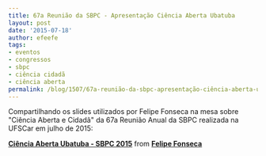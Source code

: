 ```yaml
---
title: 67a Reunião da SBPC - Apresentação Ciência Aberta Ubatuba
layout: post
date: '2015-07-18'
author: efeefe
tags:
- eventos
- congressos
- sbpc
- ciência cidadã
- ciência aberta
permalink: /blog/1507/67a-reunião-da-sbpc-apresentação-ciência-aberta-ubatuba/
---
```


Compartilhando os slides utilizados por Felipe Fonseca na mesa sobre "Ciência Aberta e Cidadã" da 67a Reunião Anual da SBPC realizada na UFSCar em julho de 2015:

 

**[Ciência Aberta Ubatuba - SBPC 2015](http://pt.slideshare.net/felipefonseca/cincia-aberta-ubatuba-sbpc-2015 "Ciência Aberta Ubatuba - SBPC 2015")**  from **[Felipe Fonseca](http://www.slideshare.net/felipefonseca "http://www.slideshare.net/felipefonseca")**